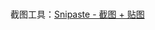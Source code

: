 # 

截图工具：[Snipaste - 截图 + 贴图](https://zh.snipaste.com/)

<software/>

<script setup>
    import software from './components/software.vue'
</script>